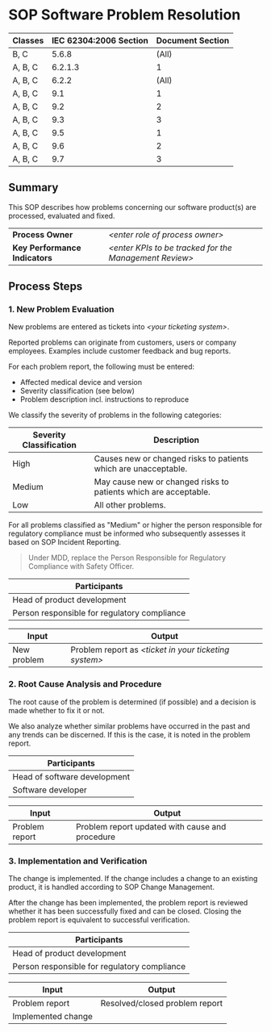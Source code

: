 # SOP Software Problem Resolution

| Classes | IEC 62304:2006 Section | Document Section |
|---------|------------------------|------------------|
| B, C    | 5.6.8                  | (All)            |
| A, B, C | 6.2.1.3                | 1                |
| A, B, C | 6.2.2                  | (All)            |
| A, B, C | 9.1                    | 1                |
| A, B, C | 9.2                    | 2                |
| A, B, C | 9.3                    | 3                |
| A, B, C | 9.5                    | 1                |
| A, B, C | 9.6                    | 2                |
| A, B, C | 9.7                    | 3                |

## Summary

This SOP describes how problems concerning our software product(s) are processed, evaluated and fixed.

|                                |                                                          |
|--------------------------------|----------------------------------------------------------|
| **Process Owner**              | *\<enter role of process owner\>*                        |
| **Key Performance Indicators** | *\<enter KPIs to be tracked for the Management Review\>* |

## Process Steps

### 1. New Problem Evaluation

New problems are entered as tickets into *\<your ticketing system\>*.

Reported problems can originate from customers, users or company employees. Examples include customer feedback
and bug reports.

For each problem report, the following must be entered:

 * Affected medical device and version
 * Severity classification (see below)
 * Problem description incl. instructions to reproduce

We classify the severity of problems in the following categories:

| Severity Classification | Description                                                      |
|-------------------------|------------------------------------------------------------------|
| High                    | Causes new or changed risks to patients which are unacceptable.  |
| Medium                  | May cause new or changed risks to patients which are acceptable. |
| Low                     | All other problems.                                              |

For all problems classified as "Medium" or higher the person responsible for regulatory compliance must be
informed who subsequently assesses it based on SOP Incident Reporting.

> Under MDD, replace the Person Responsible for Regulatory Compliance with Safety Officer.

| Participants                                 |
|----------------------------------------------|
| Head of product development                  |
| Person responsible for regulatory compliance |

| Input       | Output                                                  |
|-------------|---------------------------------------------------------|
| New problem | Problem report as *\<ticket in your ticketing system\>* |

### 2. Root Cause Analysis and Procedure

The root cause of the problem is determined (if possible) and a decision is made whether to fix it or not.

We also analyze whether similar problems have occurred in the past and any trends can be discerned. If this is
the case, it is noted in the problem report.

| Participants                 |
|------------------------------|
| Head of software development |
| Software developer           |


| Input          | Output                                          |
|----------------|-------------------------------------------------|
| Problem report | Problem report updated with cause and procedure |

### 3. Implementation and Verification

The change is implemented. If the change includes a change to an existing product, it is handled according to
SOP Change Management.

After the change has been implemented, the problem report is reviewed whether it has been successfully fixed
and can be closed. Closing the problem report is equivalent to successful verification.

| Participants                                 |
|----------------------------------------------|
| Head of product development                  |
| Person responsible for regulatory compliance |

| Input              | Output                         |
|--------------------|--------------------------------|
| Problem report     | Resolved/closed problem report |
| Implemented change |                                |
